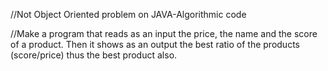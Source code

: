 //Not Object Oriented problem on JAVA-Algorithmic code
 
//Make a program that reads as an input the price, the name and the score of a product. Then it shows as an output the best ratio of the products (score/price) thus the best product also.